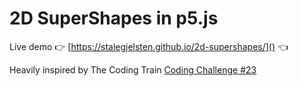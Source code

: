 # 2D SuperShapes in p5.js

Live demo 👉 [https://stalegjelsten.github.io/2d-supershapes/]() 👈

Heavily inspired by The Coding Train [Coding Challenge #23](https://thecodingtrain.com/CodingChallenges/023-supershape2d.html)
